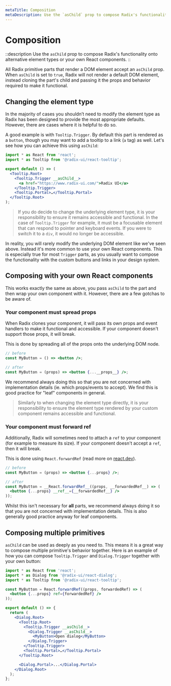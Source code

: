```yaml
---
metaTitle: Composition
metaDescription: Use the `asChild` prop to compose Radix's functionality onto alternative element types or your own React components.
---
```


# Composition

::description
  Use the `asChild` prop to compose Radix's functionality onto alternative
  element types or your own React components.
::

All Radix primitive parts that render a DOM element accept an `asChild` prop. When `asChild` is set to `true`, Radix will not render a default DOM element, instead cloning the part's child and passing it the props and behavior required to make it functional.

## Changing the element type

In the majority of cases you shouldn’t need to modify the element type as Radix has been designed to provide the most appropriate defaults. However, there are cases where it is helpful to do so.

A good example is with `Tooltip.Trigger`. By default this part is rendered as a `button`, though you may want to add a tooltip to a link (`a` tag) as well. Let's see how you can achieve this using `asChild`:

```jsx line=7
import * as React from 'react';
import * as Tooltip from '@radix-ui/react-tooltip';

export default () => (
  <Tooltip.Root>
    <Tooltip.Trigger __asChild__>
      <a href="https://www.radix-ui.com/">Radix UI</a>
    </Tooltip.Trigger>
    <Tooltip.Portal>…</Tooltip.Portal>
  </Tooltip.Root>
);
```

> If you do decide to change the underlying element type, it is your responsibility to ensure it remains accessible and functional. In the case of `Tooltip.Trigger` for example, it must be a focusable element that can respond to pointer and keyboard events. If you were to switch it to a `div`, it would no longer be accessible.

In reality, you will rarely modify the underlying DOM element like we've seen above. Instead it's more common to use your own React components. This is especially true for most `Trigger` parts, as you usually want to compose the functionality with the custom buttons and links in your design system.

## Composing with your own React components

This works exactly the same as above, you pass `asChild` to the part and then wrap your own component with it.
However, there are a few gotchas to be aware of.

### Your component must spread props

When Radix clones your component, it will pass its own props and event handlers to make it functional and accessible. If your component doesn't support those props, it will break.

This is done by spreading all of the props onto the underlying DOM node.

```jsx line=5
// before
const MyButton = () => <button />;

// after
const MyButton = (props) => <button {...__props__} />;
```

We recommend always doing this so that you are not concerned with implementation details (ie. which props/events to accept). We find this is good practice for "leaf" components in general.

> Similarly to when changing the element type directly, it is your responsibility to ensure the element type rendered by your custom component remains accessible and functional.

### Your component must forward ref

Additionally, Radix will sometimes need to attach a `ref` to your component (for example to measure its size). If your component doesn't accept a `ref`, then it will break.

This is done using `React.forwardRef` (read more on [react.dev](https://react.dev/reference/react/forwardRef)).

```jsx line=5-7
// before
const MyButton = (props) => <button {...props} />;

// after
const MyButton = __React.forwardRef__((props, __forwardedRef__) => (
  <button {...props} __ref__={__forwardedRef__} />
));
```

Whilst this isn't necessary for **all** parts, we recommend always doing it so that you are not concerned with implementation details. This is also generally good practice anyway for leaf components.

## Composing multiple primitives

`asChild` can be used as deeply as you need to. This means it is a great way to compose multiple primitive's behavior together.
Here is an example of how you can compose `Tooltip.Trigger` and `Dialog.Trigger` together with your own button:

```jsx line=13-17
import * as React from 'react';
import * as Dialog from '@radix-ui/react-dialog';
import * as Tooltip from '@radix-ui/react-tooltip';

const MyButton = React.forwardRef((props, forwardedRef) => (
  <button {...props} ref={forwardedRef} />
));

export default () => {
  return (
    <Dialog.Root>
      <Tooltip.Root>
        <Tooltip.Trigger __asChild__>
          <Dialog.Trigger __asChild__>
            <MyButton>Open dialog</MyButton>
          </Dialog.Trigger>
        </Tooltip.Trigger>
        <Tooltip.Portal>…</Tooltip.Portal>
      </Tooltip.Root>

      <Dialog.Portal>...</Dialog.Portal>
    </Dialog.Root>
  );
};
```